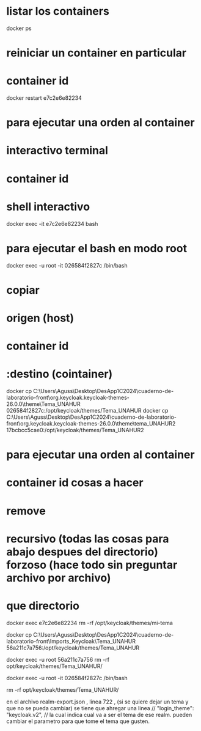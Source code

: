 # listar los containers

docker ps

# reiniciar un container en particular

# container id

docker restart e7c2e6e82234

# para ejecutar una orden al container

# interactivo terminal

# container id

# shell interactivo

docker exec -it e7c2e6e82234 bash

# para ejecutar el bash en modo root

docker exec -u root -it 026584f2827c /bin/bash

# copiar

# origen (host)

# container id

# :destino (cointainer)

docker cp C:\Users\Aguss\Desktop\DesApp1C2024\cuaderno-de-laboratorio-front\org.keycloak.keycloak-themes-26.0.0\theme\Tema_UNAHUR 026584f2827c:/opt/keycloak/themes/Tema_UNAHUR
docker cp C:\Users\Aguss\Desktop\DesApp1C2024\cuaderno-de-laboratorio-front\org.keycloak.keycloak-themes-26.0.0\theme\tema_UNAHUR2 17bcbcc5cae0:/opt/keycloak/themes/Tema_UNAHUR2

# para ejecutar una orden al container

# container id cosas a hacer

# remove

# recursivo (todas las cosas para abajo despues del directorio) forzoso (hace todo sin preguntar archivo por archivo)

# que directorio

docker exec e7c2e6e82234 rm -rf /opt/keycloak/themes/mi-tema

docker cp C:\Users\Aguss\Desktop\DesApp1C2024\cuaderno-de-laboratorio-front\Imports_Keycloak\Tema_UNAHUR 56a211c7a756:/opt/keycloak/themes/Tema_UNAHUR

docker exec -u root 56a211c7a756 rm -rf opt/keycloak/themes/Tema_UNAHUR/

docker exec -u root -it 026584f2827c /bin/bash

rm -rf opt/keycloak/themes/Tema_UNAHUR/

en el archivo realm-export.json , linea 722 , (si se quiere dejar un tema y que no se pueda cambiar) se tiene que ahregar una linea // "login_theme": "keycloak.v2", // la cual indica cual va a ser el tema de ese realm. pueden cambiar el parametro para que tome el tema que gusten.
